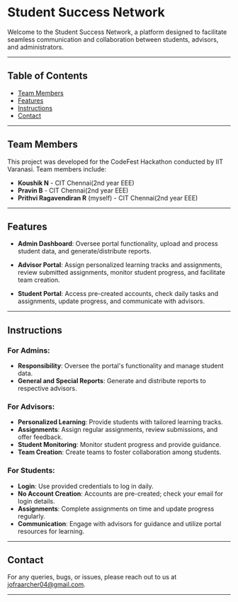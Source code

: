 # Student Success Network

Welcome to the Student Success Network, a platform designed to facilitate seamless communication and collaboration between students, advisors, and administrators.

---

## Table of Contents

- [Team Members](#team-members)
- [Features](#features)
- [Instructions](#instructions)
- [Contact](#contact)

---

## Team Members

This project was developed for the CodeFest Hackathon conducted by IIT Varanasi. Team members include:

- **Koushik N** - CIT Chennai(2nd year EEE)
- **Pravin B** - CIT Chennai(2nd year EEE)
- **Prithvi Ragavendiran R** (myself) - CIT Chennai(2nd year EEE)

---

## Features

- **Admin Dashboard**: Oversee portal functionality, upload and process student data, and generate/distribute reports.
  
- **Advisor Portal**: Assign personalized learning tracks and assignments, review submitted assignments, monitor student progress, and facilitate team creation.
  
- **Student Portal**: Access pre-created accounts, check daily tasks and assignments, update progress, and communicate with advisors.

---

## Instructions

### For Admins:

- **Responsibility**: Oversee the portal's functionality and manage student data.
- **General and Special Reports**: Generate and distribute reports to respective advisors.

### For Advisors:

- **Personalized Learning**: Provide students with tailored learning tracks.
- **Assignments**: Assign regular assignments, review submissions, and offer feedback.
- **Student Monitoring**: Monitor student progress and provide guidance.
- **Team Creation**: Create teams to foster collaboration among students.

### For Students:

- **Login**: Use provided credentials to log in daily.
- **No Account Creation**: Accounts are pre-created; check your email for login details.
- **Assignments**: Complete assignments on time and update progress regularly.
- **Communication**: Engage with advisors for guidance and utilize portal resources for learning.

---

## Contact

For any queries, bugs, or issues, please reach out to us at [jofraarcher04@gmail.com](mailto:jofraarcher04@gmail.com).

---
